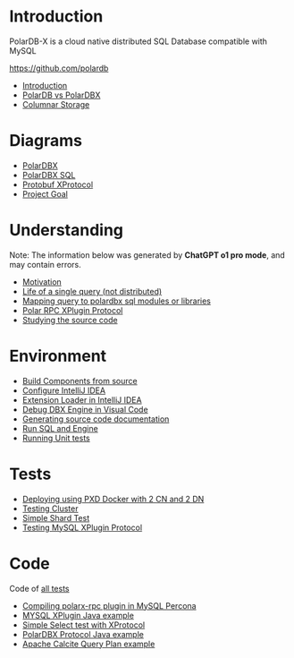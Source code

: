 # Introduction

PolarDB-X is a cloud native distributed SQL Database compatible with MySQL

https://github.com/polardb  

- [Introduction](./docs/introduction.md)
- [PolarDB vs PolarDBX](./docs/db_vs_dbx.md)
- [Columnar Storage](./docs/columnar.md)

# Diagrams

- [PolarDBX](./docs/polar_main.md)
- [PolarDBX SQL](./docs/polar_sql.md)
- [Protobuf XProtocol](./docs/xprotocol.md)
- [Project Goal](./docs/project_goal.md)

# Understanding

Note: The information below was generated by **ChatGPT o1 pro mode**, and may contain errors.

- [Motivation](./docs/motivation.md)
- [Life of a single query (not distributed)](./docs/single_query.md)
- [Mapping query to polardbx sql modules or libraries](./docs/single_query_code.md)
- [Polar RPC XPlugin Protocol](./docs/xplugin.md)
- [Studying the source code](./study/README.md)

# Environment

- [Build Components from source](./docs/build.md)
- [Configure IntelliJ IDEA](./docs/intellij.md)
- [Extension Loader in IntelliJ IDEA](./docs/intellij_extension.md)
- [Debug DBX Engine in Visual Code](./docs/debug_engine_vc.md)
- [Generating source code documentation](./docs/doxygen_basic.md)
- [Run SQL and Engine](./docs/run.md)
- [Running Unit tests](./docs/run_tests.md)

# Tests

- [Deploying using PXD Docker with 2 CN and 2 DN](./docs/deploy_pxd.md)
- [Testing Cluster](./docs/testing_cluster.md)
- [Simple Shard Test](./docs/shard_test.md)
- [Testing MySQL XPlugin Protocol](./docs/xplugin_test.md)

# Code

Code of [all tests](./tests/README.md)

- [Compiling polarx-rpc plugin in MySQL Percona](./docs/mysql_percona.md)
- [MYSQL XPlugin Java example](./tests/xplugin-test)
- [Simple Select test with XProtocol](./tests/select-test)
- [PolarDBX Protocol Java example](./tests/polardbx-test)
- [Apache Calcite Query Plan example](./tests/calcite-test)